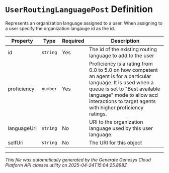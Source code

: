 # `UserRoutingLanguagePost` Definition

Represents an organization language assigned to a user. When assigning to a user specify the organization langauge id as the id.

| Property | Type | Required | Description |
|----------|------|----------|-------------|
| id | `string` | Yes | The id of the existing routing language to add to the user |
| proficiency | `number` | Yes | Proficiency is a rating from 0.0 to 5.0 on how competent an agent is for a particular language. It is used when a queue is set to "Best available language" mode to allow acd interactions to target agents with higher proficiency ratings. |
| languageUri | `string` | No | URI to the organization language used by this user language. |
| selfUri | `string` | No | The URI for this object |

---

*This file was automatically generated by the Generate Genesys Cloud Platform API classes utility on 2025-04-24T15:04:25.898Z*